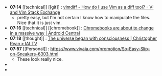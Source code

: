- **07:14** [[technical]] [[git]] :  [vimdiff - How do I use Vim as a diff tool? - Vi and Vim Stack Exchange](https://vi.stackexchange.com/questions/625/how-do-i-use-vim-as-a-diff-tool)
	- pretty easy, but I'm not certain I know how to manipulate the files. Nice that it is just vim.
- **07:16** [[technical]] [[chromebook]] :  [Chromebooks are about to change in a massive way | Android Central](https://www.androidcentral.com/chromebooks-laptops/chromeos-lacros-coming-soon)
- **07:18** [[thought]] :  [The universe began with consciousness | Christopher Ryan » IAI TV](https://iai.tv/articles/the-universe-didnt-exist-before-it-was-perceived-auid-2797)
- **07:57** [[Personal]] :  https://www.vivaia.com/promotion/So-Easy-Slip-on-Sneakers-6303.html
	- These look really nice.
-
-